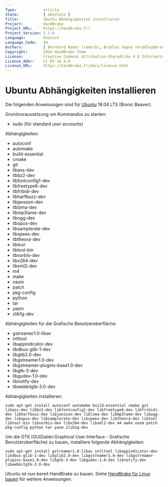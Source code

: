 ```yaml
---
Type:            article
State:           [ obsolete ]
Title:           Ubuntu Abhängigkeiten installieren
Project:         HandBrake
Project_URL:     https://handbrake.fr/
Project_Version: 1.2.0
Language:        Deutsch
Language_Code:   de
Authors:         [ Bernhard Rader (raderb), Bradley Sepos <bradley@bradleysepos.com> (BradleyS) ]
Copyright:       2024 HandBrake Team
License:         Creative Commons Attribution-ShareAlike 4.0 International
License_Abbr:    CC BY-SA 4.0
License_URL:     https://handbrake.fr/docs/license.html
---
```


Ubuntu Abhängigkeiten installieren
=================================

Die folgenden Anweisungen sind für [Ubuntu](https://www.ubuntu.com) 18.04 LTS (Bionic Beaver).

Grundvoraussetzung um Kommandos zu starten:

- sudo (für standard user accounts)

Abhängigkeiten:

- autoconf
- automake
- build-essential
- cmake
- git
- libass-dev
- libbz2-dev
- libfontconfig1-dev
- libfreetype6-dev
- libfribidi-dev
- libharfbuzz-dev
- libjansson-dev
- liblzma-dev
- libmp3lame-dev
- libogg-dev
- libopus-dev
- libsamplerate-dev
- libspeex-dev
- libtheora-dev
- libtool
- libtool-bin
- libvorbis-dev
- libx264-dev
- libxml2-dev
- m4
- make
- nasm
- patch
- pkg-config
- python
- tar
- yasm
- zlib1g-dev

Abhängigkeiten für die Grafische Benutzeroberfläche:

- gstreamer1.0-libav
- intltool
- libappindicator-dev
- libdbus-glib-1-dev
- libglib2.0-dev
- libgstreamer1.0-dev
- libgstreamer-plugins-base1.0-dev
- libgtk-3-dev
- libgudev-1.0-dev
- libnotify-dev
- libwebkitgtk-3.0-dev

Abhängigkeiten installieren:

	sudo apt-get install autoconf automake build-essential cmake git libass-dev libbz2-dev libfontconfig1-dev libfreetype6-dev libfribidi-dev libharfbuzz-dev libjansson-dev liblzma-dev libmp3lame-dev libogg-dev libopus-dev libsamplerate-dev libspeex-dev libtheora-dev libtool libtool-bin libvorbis-dev libx264-dev libxml2-dev m4 make nasm patch pkg-config python tar yasm zlib1g-dev
 
Um die GTK [GUI](abbr:Graphical User Interface - Grafische Benutzeroberfläche) zu bauen, installiere folgende Abhängigkeiten:

	sudo apt-get install gstreamer1.0-libav intltool libappindicator-dev libdbus-glib-1-dev libglib2.0-dev libgstreamer1.0-dev libgstreamer-plugins-base1.0-dev libgtk-3-dev libgudev-1.0-dev libnotify-dev libwebkitgtk-3.0-dev
 
Ubuntu ist nun bereit HandBrake zu bauen. Siehe [HandBrake für Linux bauen](build-linux.html) für weitere Anweisungen.
